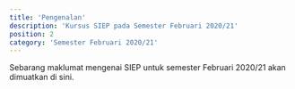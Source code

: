 ```yaml
---
title: 'Pengenalan'
description: 'Kursus SIEP pada Semester Februari 2020/21'
position: 2
category: 'Semester Februari 2020/21'
---
```


Sebarang maklumat mengenai SIEP untuk semester Februari 2020/21 akan dimuatkan di sini.